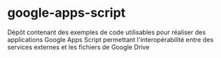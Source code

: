 # google-apps-script
Dépôt contenant des exemples de code utilisables pour réaliser des applications Google Apps Script permettant l'interopérabilité entre des services externes et les fichiers de Google Drive
